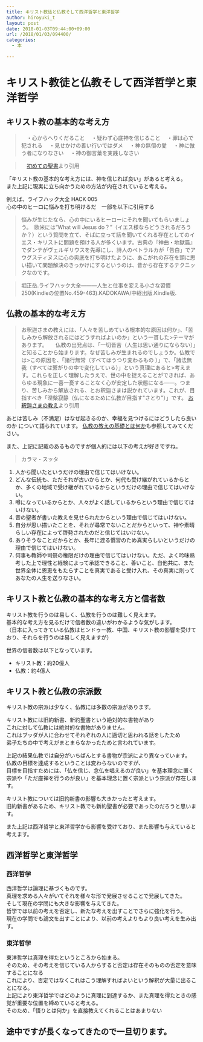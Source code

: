 ```yaml
---
title: キリスト教徒と仏教そして西洋哲学と東洋哲学
author: hiroyuki_t
layout: post
date: 2018-01-03T09:44:00+09:00
url: /2018/01/03/094400/
categories:
  - 本

---
```


# キリスト教徒と仏教そして西洋哲学と東洋哲学
## キリスト教の基本的な考え方
>
>　・心からへりくだること
>　・疑わず心底神を信じること
>　・罪は心で犯される
>　・見せかけの善い行いではダメ
>　・神の無償の愛
>　・神に倣う者になりなさい
>　・神の御言葉を実践しなさい

>　[初めての聖書](http://bible.yokota-church.info/jesus/sacrifice.html)より引用

「キリスト教の基本的な考え方には、神を信じれば良い」があると考える。  
また上記に現実に立ち向かうための方法が内在されていると考える。

例えば、ライフハック大全 HACK 005  
心の中のヒーロに悩みを打ち明けるだ　一部を以下に引用する

>悩みが生じたなら、心の中にいるヒーローにそれを聞いてもらいましょう。　欧米には“What will Jesus do？”（イエス様ならどうされるだろうか？）という質問を立て、そばに立って話を聞いてくれる存在としてのイエス・キリストに問題を預ける人が多くいます。古典の『神曲・地獄篇』でダンテがヴェルギリウスを先導にし、詩人のペトラルカが「告白」でアウグスティヌスに心の奥底を打ち明けたように、あこがれの存在を頭に思い描いて問題解決のきっかけにするというのは、昔から存在するテクニックなのです。

>堀正岳.ライフハック大全―――人生と仕事を変える小さな習慣250(Kindleの位置No.459-463).KADOKAWA/中経出版.Kindle版.



## 仏教の基本的な考え方
>お釈迦さまの教えには、「人々を苦しめている根本的な原因は何か」、「苦しみから解放されるにはどうすればよいのか」という一貫した>テーマがあります。
　
>仏教の出発点は、「一切皆苦（人生は思い通りにならない）」と知ることから始まります。なぜ苦しみが生まれるのでしょうか。仏教では>この原因を、「諸行無常（すべてはうつり変わるもの ）」で、「諸法無我（すべては繋がりの中で変化している）」という真理にあると>考えます。これらを正しく理解したうえで、世の中を捉えることができれば、あらゆる現象に一喜一憂することなく心が安定した状態になる――。つまり、苦しみから解放される、とお釈迦さまは説かれています。これが、目指すべき「涅槃寂静（仏になるために仏教が目指す"さとり"）」です。
[お釈迦さまの教え](http://www.nichiren.or.jp/buddhism/shaka/01.php)より引用



あとは苦しみ（不満足）はなぜ起きるのか、幸福を見つけるにはどうしたら良いのか
について語られています。
[仏教の教えの基礎とは何か](http://hachisu-net.com/issei/kiso.html)も参照してみてください。




また、上記に記載のあるものですが個人的には以下の考えが好きですね。


>カラマ・スッタ
>
1. 人から聞いたというだけの理由で信じてはいけない。
2. どんな伝統も、ただそれが古いからとか、何代も受け継がれているからとか、多くの地域で受け継がれているからというだけの理由で信じてはいけない。
3. 噂になっているからとか、人々がよく話しているからという理由で信じてはいけない。
4. 昔の聖者が書いた教えを見せられたからという理由で信じてはいけない。
5. 自分が思い描いたことを、それが尋常でないことだからといって、神や素晴らしい存在によって啓発されたのだと信じてはいけない。
6. ありそうなことだからとか、長年に渡る慣習のため真実らしいというだけの理由で信じてはいけない。
7. 何事も教師や司祭の権限だけの理由で信じてはいけない。ただ、よく吟味熟考した上で理性と経験によって承認できること、善いこと、自他共に、また世界全体に恩恵をもたらすことを真実であると受け入れ、その真実に則ってあなたの人生を送りなさい。

## キリスト教と仏教の基本的な考え方と信者数
キリスト教を行うのは易しく、仏教を行うのは難しく見えます。  
基本的な考え方を見るだけで信者数の違いがわかるような気がします。  
（日本に入ってきている仏教はヒンドゥー教、中国、キリスト教の影響を受けており、それらを行うのは易しく見えますが）

世界の信者数は以下となっています。

- キリスト教：約20億人
- 仏教：約4億人


## キリスト教と仏教の宗派数

キリスト教の宗派は少なく、仏教には多数の宗派があります。

キリスト教には旧約新書、新約聖書という絶対的な書物があり  
これに対して仏教には絶対的な書物がありません。  
これはブッダが人に合わせてそれぞれの人に適切と思われる話をしたため  
弟子たちの中で考えがまとまらなかったためと言われています。

上記の結果仏教では自分がいちばんとする書物が宗派により異なっています。  
仏教の目標を達成するということは変わらないのですが、  
目標を目指すためには、「仏を信じ、念仏を唱えるのが良い」を基本理念に置く宗派や「ただ座禅を行うのが良い」を基本理念に置く宗派という宗派が存在します。

キリスト教については旧約新書の影響も大きかったと考えます。  
旧約新書があるため、キリスト教でも新約聖書が必要であったのだろうと思います。

また上記は西洋哲学と東洋哲学から影響を受けており、また影響も与えていると考えます。

## 西洋哲学と東洋哲学
### 西洋哲学
西洋哲学は論理に基づくものです。  
真理を求める人々がいてそれを様々な形で発展させることで発展してきた。  
そして現在の学問にも大きな影響を与えてきた。  
哲学では以前の考えを否定し、新たな考えを出すことでさらに強化を行う。  
現在の学問でも論文を出すことにより、以前の考えよりもより良い考えを生み出す。

### 東洋哲学
東洋哲学は真理を得たというところから始まる。  
そのため、その考えを信じている人からすると否定は存在そのものの否定を意味することになる  
これにより、否定ではなくこれはこう理解すればよいという解釈が大量に出ることになる。  
上記により東洋哲学ではどのように真理に到達するか、また真理を得たときの感覚が重要な位置を締めていると考える。  
そのため、「悟りとは何か」を直接教えてくれることはあまりない

## 途中ですが長くなってきたので一旦切ります。
